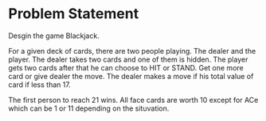 # Problem Statement

Desgin the game Blackjack.

For a given deck of cards, there are two people playing. The dealer and the player. The dealer takes two cards and one of them is hidden. The player gets two cards after that he can choose to HIT or STAND. Get one more card or give dealer the move. The dealer makes a move if his total value of card if less than 17.

The first person to reach 21 wins. All face cards are worth 10 except for ACe which can be 1 or 11 depending on the situvation.